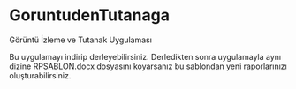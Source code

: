 # GoruntudenTutanaga
Görüntü İzleme ve Tutanak Uygulaması


Bu uygulamayı indirip derleyebilirsiniz. Derledikten sonra uygulamayla aynı dizine RPSABLON.docx dosyasını koyarsanız bu sablondan yeni raporlarınızı oluşturabilirsiniz.
